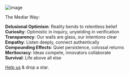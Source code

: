 
![image](https://github.com/user-attachments/assets/23f9ee84-05a7-48a3-b615-491313c82fb1)


The Mediar Way:

**Delusional Optimism**: Reality bends to relentless belief  
**Curiosity**: Optimistic in inquiry, unyielding in verification  
**Transparency**: Our walls are glass, our intentions clear  
**Empathy**: Listen deeply, connect authentically  
**Compounding Effects**: Quiet persistence, colossal returns  
**Meritocracy**: Ideas compete, innovators collaborate  
**Survival**: Life above all else  



[Help us](https://github.com/mediar-ai/screenpipe/blob/main/CONTRIBUTING.md) & drop a star.

